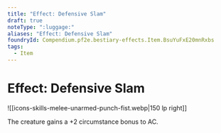 ```yaml
---
title: "Effect: Defensive Slam"
draft: true
noteType: ":luggage:"
aliases: "Effect: Defensive Slam"
foundryId: Compendium.pf2e.bestiary-effects.Item.BsuYuFxE20mnRxbs
tags:
  - Item
---
```


# Effect: Defensive Slam
![[icons-skills-melee-unarmed-punch-fist.webp|150 lp right]]

The creature gains a +2 circumstance bonus to AC.
